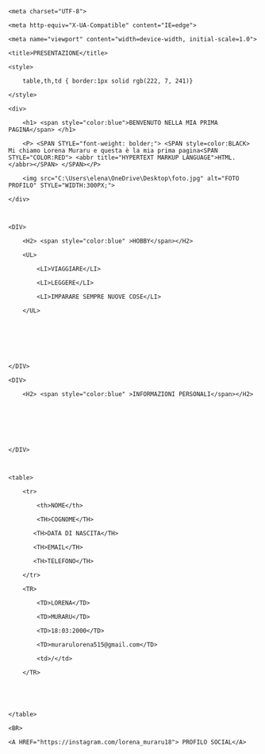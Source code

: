 <!DOCTYPE html>

<html lang="en">

<head>

 

    <meta charset="UTF-8">

    <meta http-equiv="X-UA-Compatible" content="IE=edge">

    <meta name="viewport" content="width=device-width, initial-scale=1.0">

    <title>PRESENTAZIONE</title>

    <style>

        table,th,td { border:1px solid rgb(222, 7, 241)}

    </style>

   

 

   

</head>

<body>

    <div>

        <h1> <span style="color:blue">BENVENUTO NELLA MIA PRIMA PAGINA</span> </h1>

        <P> <SPAN STYLE="font-weight: bolder;"> <SPAN style=color:BLACK> Mi chiamo Lorena Muraru e questa è la mia prima pagina<SPAN STYLE="COLOR:RED"> <abbr title="HYPERTEXT MARKUP LANGUAGE">HTML.</abbr></SPAN> </SPAN></P>

        <img src="C:\Users\elena\OneDrive\Desktop\foto.jpg" alt="FOTO PROFILO" STYLE="WIDTH:300PX;">

    </div>

   

    <DIV>

        <H2> <span style="color:blue" >HOBBY</span></H2>

        <UL>

            <LI>VIAGGIARE</LI>

            <LI>LEGGERE</LI>

            <LI>IMPARARE SEMPRE NUOVE COSE</LI>

        </UL>

   

       

       

    </DIV>

    <DIV>

        <H2> <span style="color:blue" >INFORMAZIONI PERSONALI</span></H2>

   

       

       

    </DIV>

 

    <table>

        <tr>

            <th>NOME</th>

            <TH>COGNOME</TH>

           <TH>DATA DI NASCITA</TH>

           <TH>EMAIL</TH>

           <TH>TELEFONO</TH>

        </tr>

        <TR>

            <TD>LORENA</TD>

            <TD>MURARU</TD>

            <TD>18:03:2000</TD>

            <TD>murarulorena515@gmail.com</TD>

            <td>/</td>

        </TR>

   

 

    </table>

    <BR>

    <A HREF="https://instagram.com/lorena_muraru18"> PROFILO SOCIAL</A>

   

 

   

   

   

   

</body>

</html>

 

 
